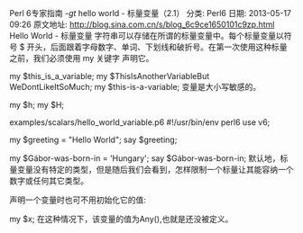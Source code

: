 Perl 6专家指南 -_gt_ hello world - 标量变量（2.1）
分类: Perl6
日期: 2013-05-17 09:26
原文地址: http://blog.sina.com.cn/s/blog_6c9ce1650101c9zp.html
Hello World - 标量变量
字符串可以存储在所谓的标量变量中。每个标量变量以符号 $ 开头，后面跟着字母数字、单词、下划线和破折号。在第一次使用这种标量之前，我们必须使用 my 关键字 声明它。


  my $this_is_a_variable;
  my $ThisIsAnotherVariableBut WeDontLikeItSoMuch;
  my $this-is-a-variable;
变量是大小写敏感的。


  my $h;
  my $H;
 
examples/scalars/hello_world_variable.p6
#!/usr/bin/env perl6
use v6;


my $greeting = "Hello World";
say $greeting;


my $G&aacute;bor-was-born-in = 'Hungary';
say $G&aacute;bor-was-born-in;
默认地，标量变量没有特定的类型，但是随后我们会看到，怎样限制一个标量让其能容纳一个数字或任何其它类型。


声明一个变量时也可不用初始化它的值:


  my $x;
在这种情况下，该变量的值为Any(),也就是还没被定义。